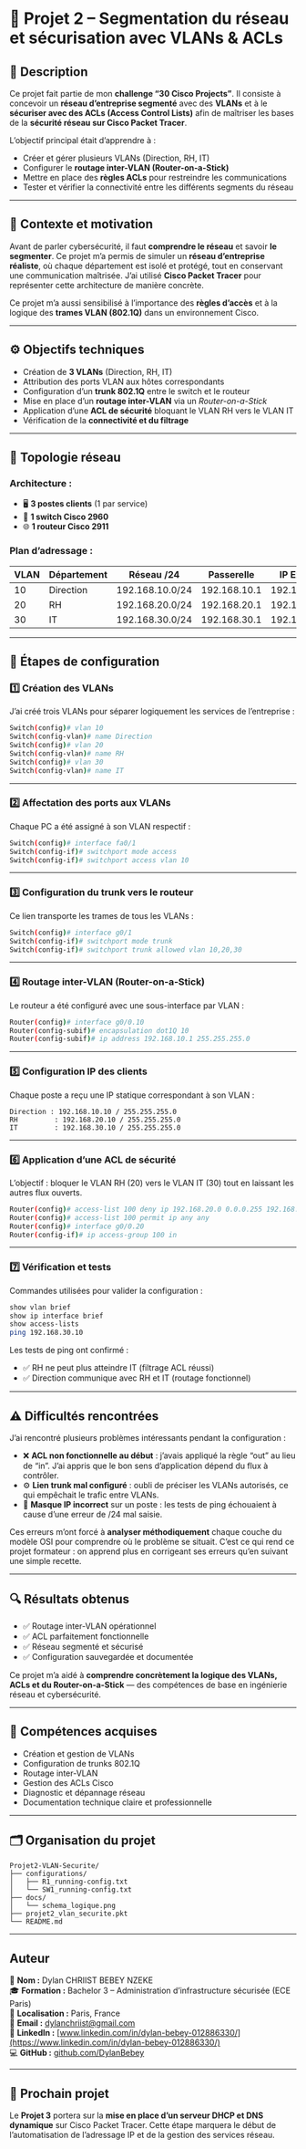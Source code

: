# 🧱 Projet 2 – Segmentation du réseau et sécurisation avec VLANs & ACLs

## 🧩 Description

Ce projet fait partie de mon **challenge “30 Cisco Projects”**.
Il consiste à concevoir un **réseau d’entreprise segmenté** avec des **VLANs** et à le **sécuriser avec des ACLs (Access Control Lists)** afin de maîtriser les bases de la **sécurité réseau sur Cisco Packet Tracer**.

L’objectif principal était d’apprendre à :

* Créer et gérer plusieurs VLANs (Direction, RH, IT)
* Configurer le **routage inter-VLAN (Router-on-a-Stick)**
* Mettre en place des **règles ACLs** pour restreindre les communications
* Tester et vérifier la connectivité entre les différents segments du réseau

---

## 🧠 Contexte et motivation

Avant de parler cybersécurité, il faut **comprendre le réseau** et savoir **le segmenter**.
Ce projet m’a permis de simuler un **réseau d’entreprise réaliste**, où chaque département est isolé et protégé, tout en conservant une communication maîtrisée.
J’ai utilisé **Cisco Packet Tracer** pour représenter cette architecture de manière concrète.

Ce projet m’a aussi sensibilisé à l’importance des **règles d’accès** et à la logique des **trames VLAN (802.1Q)** dans un environnement Cisco.

---

## ⚙️ Objectifs techniques

* Création de **3 VLANs** (Direction, RH, IT)
* Attribution des ports VLAN aux hôtes correspondants
* Configuration d’un **trunk 802.1Q** entre le switch et le routeur
* Mise en place d’un **routage inter-VLAN** via un *Router-on-a-Stick*
* Application d’une **ACL de sécurité** bloquant le VLAN RH vers le VLAN IT
* Vérification de la **connectivité et du filtrage**

---

## 🧭 Topologie réseau

### Architecture :

* 🖥️ **3 postes clients** (1 par service)
* 🧩 **1 switch Cisco 2960**
* 🌐 **1 routeur Cisco 2911**

### Plan d’adressage :

| VLAN | Département | Réseau /24      | Passerelle   | IP Exemple    |
| ---- | ----------- | --------------- | ------------ | ------------- |
| 10   | Direction   | 192.168.10.0/24 | 192.168.10.1 | 192.168.10.10 |
| 20   | RH          | 192.168.20.0/24 | 192.168.20.1 | 192.168.20.10 |
| 30   | IT          | 192.168.30.0/24 | 192.168.30.1 | 192.168.30.10 |

---

## 🔧 Étapes de configuration

### 1️⃣ Création des VLANs

J’ai créé trois VLANs pour séparer logiquement les services de l’entreprise :

```bash
Switch(config)# vlan 10
Switch(config-vlan)# name Direction
Switch(config)# vlan 20
Switch(config-vlan)# name RH
Switch(config)# vlan 30
Switch(config-vlan)# name IT
```

---

### 2️⃣ Affectation des ports aux VLANs

Chaque PC a été assigné à son VLAN respectif :

```bash
Switch(config)# interface fa0/1
Switch(config-if)# switchport mode access
Switch(config-if)# switchport access vlan 10
```

---

### 3️⃣ Configuration du trunk vers le routeur

Ce lien transporte les trames de tous les VLANs :

```bash
Switch(config)# interface g0/1
Switch(config-if)# switchport mode trunk
Switch(config-if)# switchport trunk allowed vlan 10,20,30
```

---

### 4️⃣ Routage inter-VLAN (Router-on-a-Stick)

Le routeur a été configuré avec une sous-interface par VLAN :

```bash
Router(config)# interface g0/0.10
Router(config-subif)# encapsulation dot1Q 10
Router(config-subif)# ip address 192.168.10.1 255.255.255.0
```

---

### 5️⃣ Configuration IP des clients

Chaque poste a reçu une IP statique correspondant à son VLAN :

```text
Direction : 192.168.10.10 / 255.255.255.0
RH         : 192.168.20.10 / 255.255.255.0
IT         : 192.168.30.10 / 255.255.255.0
```

---

### 6️⃣ Application d’une ACL de sécurité

L’objectif : bloquer le VLAN RH (20) vers le VLAN IT (30) tout en laissant les autres flux ouverts.

```bash
Router(config)# access-list 100 deny ip 192.168.20.0 0.0.0.255 192.168.30.0 0.0.0.255
Router(config)# access-list 100 permit ip any any
Router(config)# interface g0/0.20
Router(config-if)# ip access-group 100 in
```

---

### 7️⃣ Vérification et tests

Commandes utilisées pour valider la configuration :

```bash
show vlan brief
show ip interface brief
show access-lists
ping 192.168.30.10
```

Les tests de ping ont confirmé :

* ✅ RH ne peut plus atteindre IT (filtrage ACL réussi)
* ✅ Direction communique avec RH et IT (routage fonctionnel)

---

## ⚠️ Difficultés rencontrées

J’ai rencontré plusieurs problèmes intéressants pendant la configuration :

* ❌ **ACL non fonctionnelle au début** : j’avais appliqué la règle “out” au lieu de “in”. J’ai appris que le bon sens d’application dépend du flux à contrôler.
* ⚙️ **Lien trunk mal configuré** : oubli de préciser les VLANs autorisés, ce qui empêchait le trafic entre VLANs.
* 🧩 **Masque IP incorrect** sur un poste : les tests de ping échouaient à cause d’une erreur de /24 mal saisie.

Ces erreurs m’ont forcé à **analyser méthodiquement** chaque couche du modèle OSI pour comprendre où le problème se situait.
C’est ce qui rend ce projet formateur : on apprend plus en corrigeant ses erreurs qu’en suivant une simple recette.

---

## 🔍 Résultats obtenus

* ✅ Routage inter-VLAN opérationnel
* ✅ ACL parfaitement fonctionnelle
* ✅ Réseau segmenté et sécurisé
* ✅ Configuration sauvegardée et documentée

Ce projet m’a aidé à **comprendre concrètement la logique des VLANs, ACLs et du Router-on-a-Stick** — des compétences de base en ingénierie réseau et cybersécurité.

---

## 🧠 Compétences acquises

* Création et gestion de VLANs
* Configuration de trunks 802.1Q
* Routage inter-VLAN
* Gestion des ACLs Cisco
* Diagnostic et dépannage réseau
* Documentation technique claire et professionnelle

---

## 🗂️ Organisation du projet

```
Projet2-VLAN-Securite/
├── configurations/
│   ├── R1_running-config.txt
│   └── SW1_running-config.txt
├── docs/
│   └── schema_logique.png
├── projet2_vlan_securite.pkt
└── README.md
```

---


## Auteur
👤 **Nom :** Dylan CHRIIST BEBEY NZEKE  
🎓 **Formation :** Bachelor 3 – Administration d’infrastructure sécurisée (ECE Paris)  
📍 **Localisation :** Paris, France  
📧 **Email :** [dylanchriist@gmail.com](mailto:dylanchriist@gmail.com)  
🔗 **LinkedIn :** [www.linkedin.com/in/dylan-bebey-012886330/](https://www.linkedin.com/in/dylan-bebey-012886330/)  
💻 **GitHub :** [github.com/DylanBebey](https://github.com/DylanBebey)

---

## 🚀 Prochain projet

Le **Projet 3** portera sur la **mise en place d’un serveur DHCP et DNS dynamique** sur Cisco Packet Tracer.
Cette étape marquera le début de l’automatisation de l’adressage IP et de la gestion des services réseau.


